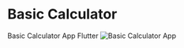# Basic Calculator

Basic Calculator App Flutter
![Basic Calculator App](https://i.imgur.com/LWlbUMy.png)
